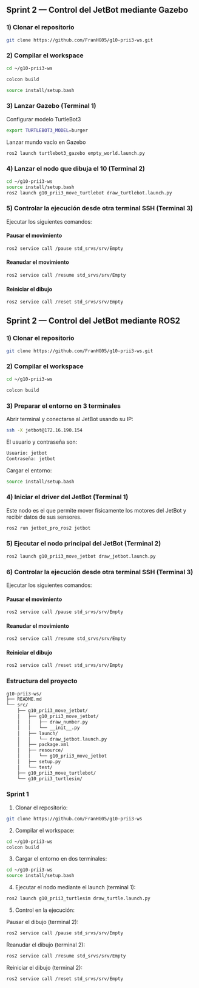 <h2>Sprint 2 — Control del JetBot mediante Gazebo</h2>
<h3>1) Clonar el repositorio</h3>

```bash
git clone https://github.com/FranHG05/g10-prii3-ws.git
```

<h3>2) Compilar el workspace</h3>

```bash
cd ~/g10-prii3-ws

colcon build

source install/setup.bash  
```


<h3>3) Lanzar Gazebo (Terminal 1)</h3>

Configurar modelo TurtleBot3

```bash
export TURTLEBOT3_MODEL=burger
```
Lanzar mundo vacío en Gazebo

```bash
ros2 launch turtlebot3_gazebo empty_world.launch.py
```

<h3>4) Lanzar el nodo que dibuja el 10 (Terminal 2) </h3>

```bash
cd ~/g10-prii3-ws
source install/setup.bash
ros2 launch g10_prii3_move_turtlebot draw_turtlebot.launch.py
```

<h3>5) Controlar la ejecución desde otra terminal SSH (Terminal 3)</h3>

Ejecutar los siguientes comandos:

<h4>Pausar el movimiento</h4>

```bash
ros2 service call /pause std_srvs/srv/Empty
```
<h4>Reanudar el movimiento</h4>

```bash
ros2 service call /resume std_srvs/srv/Empty
```

<h4>Reiniciar el dibujo</h4>

```bash
ros2 service call /reset std_srvs/srv/Empty
```



<h2>Sprint 2 — Control del JetBot mediante ROS2</h2>
<h3>1) Clonar el repositorio</h3>

```bash
git clone https://github.com/FranHG05/g10-prii3-ws.git
```

<h3>2) Compilar el workspace</h3>

```bash
cd ~/g10-prii3-ws

colcon build
```

<h3>3) Preparar el entorno en 3 terminales</h3>

Abrir terminal y conectarse al JetBot usando su IP:

```bash
ssh -X jetbot@172.16.190.154
```
El usuario y contraseña son:

```bash
Usuario: jetbot
Contraseña: jetbot
```
Cargar el entorno:
```bash
source install/setup.bash
```

<h3>4) Iniciar el driver del JetBot (Terminal 1)</h3>

Este nodo es el que permite mover físicamente los motores del JetBot y recibir datos de sus sensores.
```bash
ros2 run jetbot_pro_ros2 jetbot
```

<h3>5) Ejecutar el nodo principal del JetBot (Terminal 2) </h3>

```bash
ros2 launch g10_prii3_move_jetbot draw_jetbot.launch.py
```

<h3>6) Controlar la ejecución desde otra terminal SSH (Terminal 3)</h3>

Ejecutar los siguientes comandos:

<h4>Pausar el movimiento</h4>

```bash
ros2 service call /pause std_srvs/srv/Empty
```
<h4>Reanudar el movimiento</h4>

```bash
ros2 service call /resume std_srvs/srv/Empty
```

<h4>Reiniciar el dibujo</h4>

```bash
ros2 service call /reset std_srvs/srv/Empty
```


<h3>Estructura del proyecto</h3>


```bash
g10-prii3-ws/
├── README.md
└── src/
    ├── g10_prii3_move_jetbot/
    │   ├── g10_prii3_move_jetbot/
    │   │   ├── draw_number.py
    │   │   └── __init__.py
    │   ├── launch/
    │   │   └── draw_jetbot.launch.py
    │   ├── package.xml
    │   ├── resource/
    │   │   └── g10_prii3_move_jetbot
    │   ├── setup.py
    │   └── test/
    ├── g10_prii3_move_turtlebot/
    └── g10_prii3_turtlesim/

```



### Sprint 1

1) Clonar el repositorio:
```bash
git clone https://github.com/FranHG05/g10-prii3-ws
```
2) Compilar el workspace:
```bash
cd ~/g10-prii3-ws
colcon build
```
3) Cargar el entorno en dos terminales:
```bash
cd ~/g10-prii3-ws
source install/setup.bash
```
4) Ejecutar el nodo mediante el launch (terminal 1):
```bash
ros2 launch g10_prii3_turtlesim draw_turtle.launch.py
```

5) Control en la ejecución:

Pausar el dibujo (terminal 2):
```bash
ros2 service call /pause std_srvs/srv/Empty
```
Reanudar el dibujo (terminal 2):
```bash
ros2 service call /resume std_srvs/srv/Empty
```
Reiniciar el dibujo (terminal 2):
```bash
ros2 service call /reset std_srvs/srv/Empty
```
